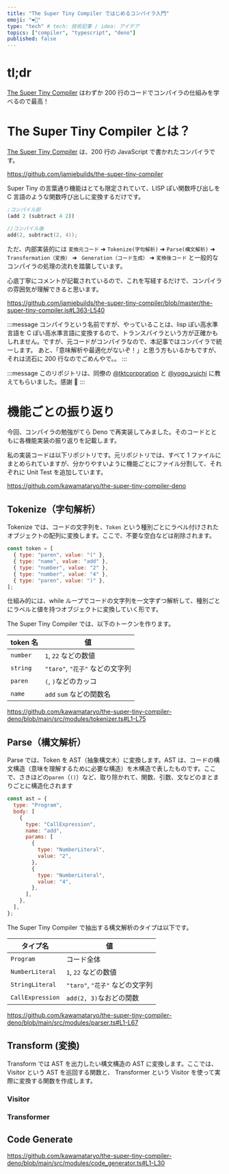 ```yaml
---
title: "The Super Tiny Compiler ではじめるコンパイラ入門"
emoji: "❤️‍🔥"
type: "tech" # tech: 技術記事 / idea: アイデア
topics: ["compiler", "typescript", "deno"]
published: false
---
```


# tl;dr

[The Super Tiny Compiler](https://github.com/jamiebuilds/the-super-tiny-compiler) はわずか 200 行のコードでコンパイラの仕組みを学べるので最高！

# The Super Tiny Compiler とは？

[The Super Tiny Compiler](https://github.com/jamiebuilds/the-super-tiny-compiler) は、200 行の JavaScript で書かれたコンパイラです。

https://github.com/jamiebuilds/the-super-tiny-compiler

Super Tiny の言葉通り機能はとても限定されていて、LISP ぽい関数呼び出しを C 言語のような関数呼び出しに変換するだけです。

```lisp
;コンパイル前
(add 2 (subtract 4 2))
```

```c
//コンパイル後
add(2, subtract(2, 4));
```

ただ、内部実装的には `変換元コード` ➜ `Tokenize(字句解析)` ➜ `Parse(構文解析)` ➜ `Transformation（変換）` ➜ ` Generation（コード生成）` ➜ `変換後コード` と一般的なコンパイラの処理の流れを踏襲しています。

心底丁寧にコメントが記載されているので、これを写経するだけで、コンパイラの雰囲気が理解できると思います。

https://github.com/jamiebuilds/the-super-tiny-compiler/blob/master/the-super-tiny-compiler.js#L363-L540

:::message
コンパイラという名前ですが、やっていることは、lisp ぽい高水準言語を C ぽい高水準言語に変換するので、トランスパイラという方が正確かもしれません。ですが、元コードがコンパイラなので、本記事ではコンパイラで統一します。
あと、「意味解析や最適化がないぞ！」と思う方もいるかもですが、それは流石に 200 行なのでごめんやで。。
:::

:::message
このリポジトリは、同僚の [@tktcorporation](https://twitter.com/tktcorporation) と [@yogo_yuichi](https://twitter.com/yogo_yuichi) に教えてもらいました。感謝 🙏
:::

# 機能ごとの振り返り

今回、コンパイラの勉強がてら Deno で再実装してみました。そのコードとともに各機能実装の振り返りを記載します。

私の実装コードは以下リポジトリです。元リポジトリでは、すべて 1 ファイルにまとめられていますが、分かりやすいように機能ごとにファイル分割して、それぞれに Unit Test を追加しています。

https://github.com/kawamataryo/the-super-tiny-compiler-deno

## Tokenize（字句解析）

Tokenize では、コードの文字列を、`Token` という種別ごとにラベル付けされたオブジェクトの配列に変換します。ここで、不要な空白などは削除されます。

```js
const token = [
  { type: "paren", value: "(" },
  { type: "name", value: "add" },
  { type: "number", value: "2" },
  { type: "number", value: "4" },
  { type: "paren", value: ")" },
];
```

仕組み的には、while ループでコードの文字列を一文字ずつ解析して、種別ごとにラベルと値を持つオブジェクトに変換していく形です。

The Super Tiny Compiler では、以下のトークンを作ります。

| token 名 | 値                              |
| -------- | ------------------------------- |
| `number` | `1`, `22` などの数値            |
| `string` | `"taro"`, `"花子"` などの文字列 |
| `paren`  | `(`, `)`などのカッコ            |
| `name`   | `add` `sum` などの関数名        |

https://github.com/kawamataryo/the-super-tiny-compiler-deno/blob/main/src/modules/tokenizer.ts#L1-L75

## Parse（構文解析）

Parse では、Token を AST（抽象構文木）に変換します。AST は、コードの構文構造（意味を理解するために必要な構造）を木構造で表したものです。ここで、さきほどの`paren`（`()`）など、取り除かれて、関数、引数、文などのまとまりごとに構造化されます

```js
const ast = {
  type: "Program",
  body: [
    {
      type: "CallExpression",
      name: "add",
      params: [
        {
          type: "NumberLiteral",
          value: "2",
        },
        {
          type: "NumberLiteral",
          value: "4",
        },
      ],
    },
  ],
};
```

The Super Tiny Compiler で抽出する構文解析のタイプは以下です。

| タイプ名         | 値                              |
| ---------------- | ------------------------------- |
| `Program`        | コード全体                      |
| `NumberLiteral`  | `1`, `22` などの数値            |
| `StringLiteral`  | `"taro"`, `"花子"` などの文字列 |
| `CallExpression` | `add(2, 3)`なおどの関数         |

https://github.com/kawamataryo/the-super-tiny-compiler-deno/blob/main/src/modules/parser.ts#L1-L67

## Transform (変換)

Transform では AST を出力したい構文構造の AST に変換します。ここでは、Visitor という AST を巡回する関数と、 Transformer という Visitor を使って実際に変換する関数を作成します。

### Visitor

### Transformer

## Code Generate

https://github.com/kawamataryo/the-super-tiny-compiler-deno/blob/main/src/modules/code_generator.ts#L1-L30

##
